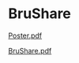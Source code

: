 # BruShare

[Poster.pdf](https://github.com/shujian97/BruShare/files/7893258/Poster.pdf)

[BruShare.pdf](https://github.com/shujian97/BruShare/files/7893260/BruShare.pdf)
